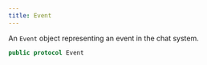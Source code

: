 ```yaml
---
title: Event
---
```


An `Event` object representing an event in the chat system.

``` swift
public protocol Event 
```
